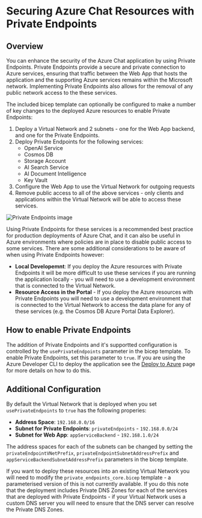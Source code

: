 # Securing Azure Chat Resources with Private Endpoints

## Overview

You can enhance the security of the Azure Chat application by using Private Endpoints. Private Endpoints provide a secure and private connection to Azure services, ensuring that traffic between the Web App that hosts the application and the supporting Azure services remains within the Microsoft network. Implementing Private Endpoints also allows for the removal of any public network access to the these services.

The included bicep template can optionally be configured to make a number of key changes to the deployed Azure resources to enable Private Endpoints:
1. Deploy a Virtual Network and 2 subnets - one for the Web App backend, and one for the Private Endpoints.
1. Deploy Private Endpoints for the following services:
   - OpenAI Service
   - Cosmos DB
   - Storage Account
   - AI Search Service
   - AI Document Intelligence
   - Key Vault
1. Configure the Web App to use the Virtual Network for outgoing requests
1. Remove public access to all of the above services - only clients and applications within the Virtual Network will be able to access these services.

![Private Endpoints image](/docs/images/private-endpoints.png)

Using Private Endpoints for these services is a recommended best practice for production deployments of Azure Chat, and it can also be useful in Azure environments where policies are in place to disable public access to some services. There are some additional considerations to be aware of when using Private Endpoints however:
- **Local Developemnt**: If you deploy the Azure resources with Private Endpoints it will be more difficult to use these services if you are running the application locally - you will need to use a development environment that is connected to the Virtual Network.
- **Resource Access in the Portal** - If you deploy the Azure resources with Private Endpoints you will need to use a development environment that is connected to the Virtual Network to access the data plane for any of these services (e.g. the Cosmos DB Azure Portal Data Explorer). 

## How to enable Private Endpoints

The addition of Private Endpoints and it's supportted configuration is controlled by the `usePrivateEndpoints` parameter in the bicep template. To enable Private Endpoints, set this parameter to `true`. If you are using the Azure Developer CLI to deploy the application see the [Deploy to Azure](4-deploy-to-azure.md) page for more details on how to do this. 

## Additional Configuration

By default the Virtual Network that is deployed when you set `usePrivateEndpoints` to `true` has the following properies:
- **Address Space**:  `192.168.0.0/16`
- **Subnet for Private Endpoints**: `privateEndpoints` - `192.168.0.0/24`
- **Subnet for Web App**: `appServiceBackend` - `192.168.1.0/24`

The address spaces for each of the subnets can be changed by setting the `privateEndpointVNetPrefix`, `privateEndpointSubnetAddressPrefix` and `appServiceBackendSubnetAddressPrefix` parameters in the bicep template.

If you want to deploy these resources into an existing Virtual Network you will need to modify the `private_endpoints_core.bicep` template - a parameterised version of this is not currently available. If you do this note that the deployment includes Private DNS Zones for each of the services that are deployed with Private Endpoints - if your Virtual Network uses a custom DNS server you will need to ensure that the DNS server can resolve the Private DNS Zones.


